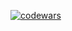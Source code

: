 [![codewars](https://www.codewars.com/users/HunterNoob/badges/small)](https://www.codewars.com/users/HunterNoob)
